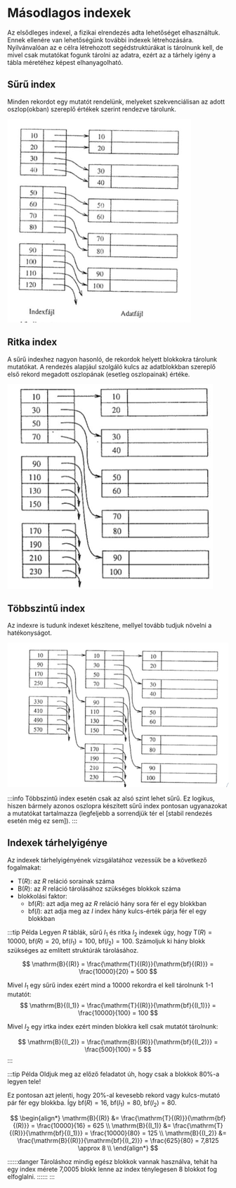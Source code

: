 # Másodlagos indexek
Az elsődleges indexel, a fizikai elrendezés adta lehetőséget elhasználtuk. Ennek ellenére van lehetőségünk további
indexek létrehozására. Nyilvánvalóan az e célra létrehozott segédstruktúrákat is tárolnunk kell, de mivel csak mutatókat
fogunk tárolni az adatra, ezért az a tárhely igény a tábla méretéhez képest elhanyagolható.

## Sűrű index
Minden rekordot egy mutatót rendelünk, melyeket szekvenciálisan az adott oszlop(okban) szereplő értékek szerint
rendezve tárolunk.

![Sűrű index](dense_index.png)

## Ritka index
A sűrű indexhez nagyon hasonló, de rekordok helyett blokkokra tárolunk mutatókat. A rendezés alapjául szolgáló kulcs
az adatblokkban szereplő első rekord megadott oszlopának (esetleg oszlopainak) értéke.

![Ritka index](sparse_index.png)

## Többszintű index

Az indexre is tudunk indexet készítene, mellyel tovább tudjuk növelni a hatékonyságot.

![Többszintű index](multilevel_index.png)

:::info
Többszintű index esetén csak az alsó szint lehet sűrű. Ez logikus, hiszen bármely azonos oszlopra készített sűrű index
pontosan ugyanazokat a mutatókat tartalmazza (legfeljebb a sorrendjük tér el [stabil rendezés esetén még ez sem]).
:::

## Indexek tárhelyigénye

Az indexek tárhelyigényének vizsgálatához vezessük be a következő fogalmakat:
- $\mathrm{T}{(R)}$: az $R$ reláció sorainak száma
- $\mathrm{B}{(R)}$: az $R$ reláció tárolásához szükséges blokkok száma
- blokkolási faktor:
  - $\mathrm{bf}{(R)}$: azt adja meg az $R$ reláció hány sora fér el egy blokkban
  - $\mathrm{bf}{(I)}$: azt adja meg az $I$ index hány kulcs-érték párja fér el egy blokkban

:::tip Példa
Legyen $R$ táblák, sűrű $I_1$ és ritka $I_2$ indexek úgy, hogy $\mathrm{T}{(R)} = 10000$, $\mathrm{bf}{(R)} = 20$,
$\mathrm{bf}{(I_1)} = 100$, $\mathrm{bf}{(I_2)} = 100$. Számoljuk ki hány blokk szükséges az említett struktúrák
tárolásához.

$$
\mathrm{B}{(R)} = \frac{\mathrm{T}{(R)}}{\mathrm{bf}{(R)}} = \frac{10000}{20} = 500
$$

Mivel $I_1$ egy sűrű index ezért mind a 10000 rekordra el kell tárolnunk 1-1 mutatót:
$$
\mathrm{B}{(I_1)} = \frac{\mathrm{T}{(R)}}{\mathrm{bf}{(I_1)}} = \frac{10000}{100} = 100
$$

Mivel $I_2$ egy irtka index ezért minden blokkra kell csak mutatót tárolnunk:

$$
\mathrm{B}{(I_2)} = \frac{\mathrm{B}{(R)}}{\mathrm{bf}{(I_2)}} = \frac{500}{100} = 5
$$
:::

:::tip Példa
Oldjuk meg az előző feladatot úh, hogy csak a blokkok $80\%$-a legyen tele!

Ez pontosan azt jelenti, hogy $20\%$-al kevesebb rekord vagy kulcs-mutató pár fér egy blokkba. Így
$\mathrm{bf}{(R)} = 16$, $\mathrm{bf}{(I_1)} = 80$, $\mathrm{bf}{(I_2)} = 80$.

$$
\begin{align*}
\mathrm{B}{(R)} &= \frac{\mathrm{T}{(R)}}{\mathrm{bf}{(R)}} = \frac{10000}{16} = 625 \\
\mathrm{B}{(I_1)} &= \frac{\mathrm{T}{(R)}}{\mathrm{bf}{(I_1)}} = \frac{10000}{80} = 125 \\
\mathrm{B}{(I_2)} &= \frac{\mathrm{B}{(R)}}{\mathrm{bf}{(I_2)}} = \frac{625}{80} = 7,8125 \approx 8 \\
\end{align*}
$$

::::::danger
Tároláshoz mindig egész blokkok vannak használva, tehát ha egy index mérete 7,0005 blokk lenne az index ténylegesen 8
blokkot fog elfoglalni.
::::::
:::
